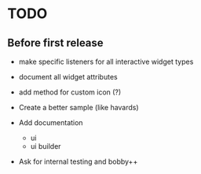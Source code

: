 # TODO

## Before first release

* make specific listeners for all interactive widget types
* document all widget attributes
* add method for custom icon (?)

* Create a better sample (like havards)
* Add documentation
  * ui
  * ui builder
* Ask for internal testing and bobby++


